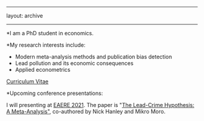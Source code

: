 ---
layout: archive

----

*I am a PhD student in economics.

*My research interests include:

- Modern meta-analysis methods and publication bias detection
- Lead pollution and its economic consequences
- Applied econometrics

<p><a href="/home/assets/images/CV_AH_2021.pdf">Curriculum Vitae</a></p>


*Upcoming conference presentations:

I will presenting at [EAERE 2021](http://www.eaere-conferences.org/). The paper is "[The Lead-Crime Hypothesis: A Meta-Analysis"](/home/assets/images/LeadCrimeMetaAnalysis_20210429.pdf), co-authored by Nick Hanley and Mikro Moro.

